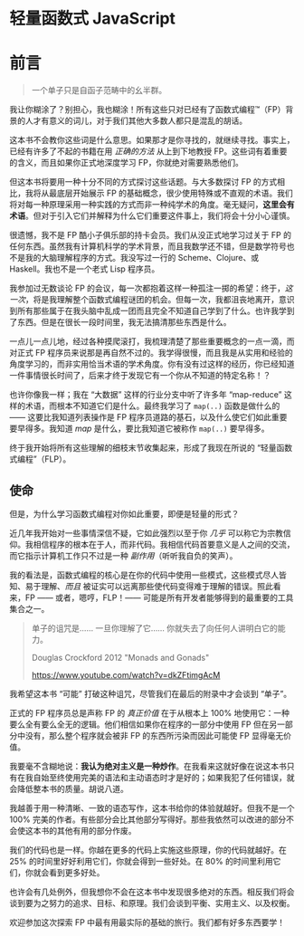 # 轻量函数式 JavaScript
# 前言

> 一个单子只是自函子范畴中的幺半群。

我让你糊涂了？别担心，我也糊涂！所有这些只对已经有了函数式编程&trade;（FP）背景的人才有意义的词儿，对于我们其他大多数人都只是混乱的胡话。

这本书不会教你这些词是什么意思。如果那才是你寻找的，就继续寻找。事实上，已经有许多了不起的书籍在用 *正确的方法* 从上到下地教授 FP。这些词有着重要的含义，而且如果你正式地深度学习 FP，你就绝对需要熟悉他们。

但这本书将要用一种十分不同的方式探讨这些话题。与大多数探讨 FP 的方式相比，我将从最底层开始展示 FP 的基础概念，很少使用特殊或不直观的术语。我们将对每一种原理采用一种实践的方式而非一种纯学术的角度。毫无疑问，**这里会有术语**。但对于引入它们并解释为什么它们重要这件事上，我们将会十分小心谨慎。

很遗憾，我不是 FP 酷小子俱乐部的持卡会员。我们从没正式地学习过关于 FP 的任何东西。虽然我有计算机科学的学术背景，而且我数学还不错，但是数学符号也不是我的大脑理解程序的方式。我没写过一行的 Scheme、Clojure、或 Haskell。我也不是一个老式 Lisp 程序员。

我参加过无数谈论 FP 的会议，每一次都抱着这样一种孤注一掷的希望：终于，*这一次*，将是我理解整个函数式编程谜团的机会。但每一次，我都沮丧地离开，意识到所有那些属于在我头脑中乱成一团而且完全不知道自己学到了什么。也许我学到了东西。但是在很长一段时间里，我无法搞清那些东西是什么。

一点儿一点儿地，经过各种摸爬滚打，我梳理清楚了那些重要概念的一点一滴，而对正式 FP 程序员来说那是再自然不过的。我学得很慢，而且我是从实用和经验的角度学习的，而非实用恰当术语的学术角度。你有没有过这样的经历，你已经知道一件事情很长时间了，后来才终于发现它有一个你从不知道的特定名称！？

也许你像我一样；我在 “大数据” 这样的行业分支中听了许多年 “map-reduce” 这样的术语，而根本不知道它们是什么。最终我学习了 `map(..)` 函数是做什么的 —— 这要比我知道列表操作是 FP 程序员道路的基石，以及什么使它们如此重要要早得多。我知道 *map* 是什么，要比我知道它被称作 `map(..)` 要早得多。

终于我开始将所有这些理解的细枝末节收集起来，形成了我现在所说的 “轻量函数式编程”（FLP）。

## 使命

但是，为什么学习函数式编程对你如此重要，即便是轻量的形式？

近几年我开始对一些事情深信不疑，它如此强烈以至于你 *几乎* 可以称它为宗教信仰。我相信程序的根本在于人，而非代码。我相信代码首要意义是人之间的交流，而它指示计算机工作只不过是一种 *副作用*（听听我自负的笑声）。

我的看法是，函数式编程的核心是在你的代码中使用一些模式，这些模式尽人皆知、易于理解、*而且* 被证实可以远离那些使代码变得难于理解的错误。照此看来，FP —— 或者，嗯哼，FLP！—— 可能是所有开发者能够得到的最重要的工具集合之一。

> 单子的诅咒是…… 一旦你理解了它…… 你就失去了向任何人讲明白它的能力。
>
> Douglas Crockford 2012 "Monads and Gonads"
>
> https://www.youtube.com/watch?v=dkZFtimgAcM

我希望这本书 “可能” 打破这种诅咒，尽管我们在最后的附录中才会谈到 “单子”。

正式的 FP 程序员总是声称 FP 的 *真正价值* 在于从根本上 100% 地使用它：一种要么全有要么全无的逻辑。他们相信如果你在程序的一部分中使用 FP 但在另一部分中没有，那么整个程序就会被非 FP 的东西所污染而因此可能使 FP 显得毫无价值。

我要毫不含糊地说：**我认为绝对主义是一种炒作**。在我看来这就好像在说这本书只有在我自始至终使用完美的语法和主动语态时才是好的；如果我犯了任何错误，就会降低整本书的质量。胡说八道。

我越善于用一种清晰、一致的语态写作，这本书给你的体验就越好。但我不是一个 100% 完美的作者。有些部分会比其他部分写得好。那些我依然可以改进的部分不会使这本书的其他有用的部分作废。

我们的代码也是一样。你越在更多的代码上实施这些原理，你的代码就越好。在 25% 的时间里好好利用它们，你就会得到一些好处。在 80% 的时间里利用它们，你就会看到更多好处。

也许会有几处例外，但我想你不会在这本书中发现很多绝对的东西。相反我们将会谈到要为之努力的追求、目标、和原理。我们会谈到平衡、实用主义、以及权衡。

欢迎参加这次探索 FP 中最有用最实际的基础的旅行。我们都有好多东西要学！
